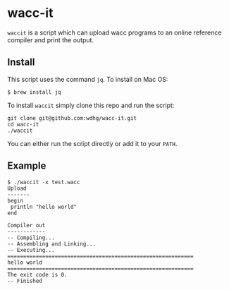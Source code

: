 # wacc-it

`waccit` is a script which can upload wacc programs to an online reference compiler and print the output.

## Install

This script uses the command `jq`. To install on Mac OS:

```
$ brew install jq
```

To install `waccit` simply clone this repo and run the script:

```
git clone git@github.com:wdhg/wacc-it.git
cd wacc-it
./waccit
````

You can either run the script directly or add it to your `PATH`.

## Example

```
$ ./waccit -x test.wacc
Upload
-------
begin
 println "hello world"
end

Compiler out
------------
-- Compiling...
-- Assembling and Linking...
-- Executing...
===========================================================
hello world
===========================================================
The exit code is 0.
-- Finished
```
